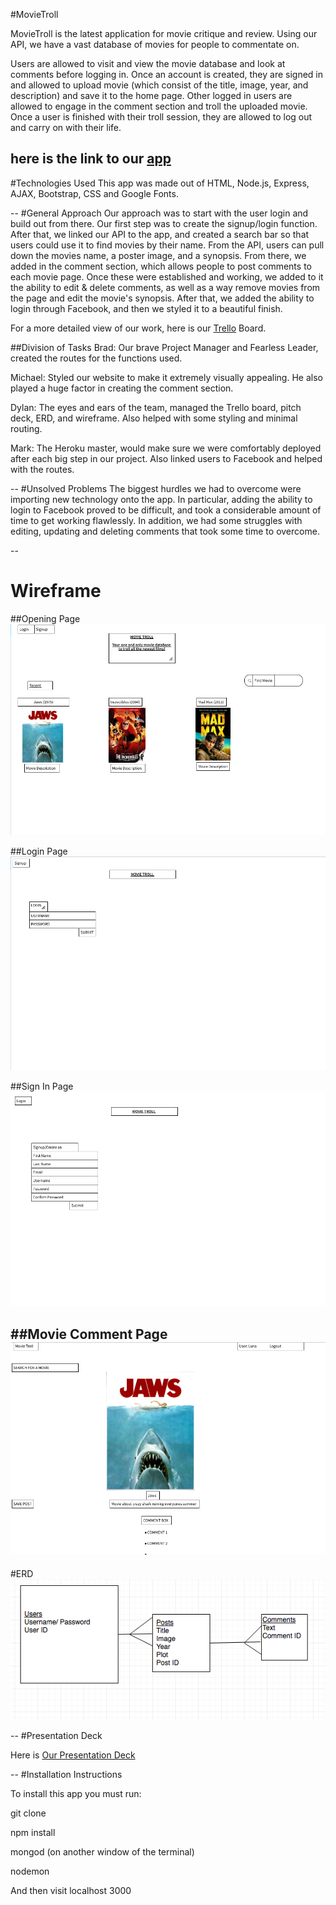 #MovieTroll

MovieTroll is the latest application for movie critique and review. Using our API, we have a vast database of movies for people to commentate on.

Users are allowed to visit and view the movie database and look at comments before logging in. Once an account is created, they are signed in and allowed to upload movie (which consist of the title, image, year, and description) and save it to the home page. Other logged in users are allowed to engage in the comment section and troll the uploaded movie. Once a user is finished with their troll session, they are allowed to log out and carry on with their life.

here is the link to our [app](https://movietroll.herokuapp.com/)
--
#Technologies Used
This app was made out of HTML, Node.js, Express, AJAX, Bootstrap, CSS and Google Fonts.

--
#General Approach
Our approach was to start with the user login and build out from there. Our first step was to create the signup/login function. After that, we linked our API to the app, and created a search bar so that users could use it to find movies by their name. From the API, users can pull down the movies name, a poster image, and a synopsis. From there, we added in the comment section, which allows people to post comments to each movie page. Once these were established and working, we added to it the ability to edit & delete comments, as well as a way remove movies from the page and edit the movie's synopsis. After that, we added the ability to login through Facebook, and then we styled it to a beautiful finish.  

For a more detailed view of our work, here is our [Trello](https://trello.com/b/oqc04sL4/project-3) Board.

##Division of Tasks
Brad: Our brave Project Manager and Fearless Leader, created the routes for the functions used.

Michael: Styled our website to make it extremely visually appealing. He also played a huge factor in creating the comment section.

Dylan: The eyes and ears of the team, managed the Trello board, pitch deck,  ERD, and wireframe. Also helped with some styling and minimal routing.

Mark: The Heroku master, would make sure we were comfortably deployed after each big step in our project. Also linked users to Facebook and helped with the routes.

--
#Unsolved Problems
The biggest hurdles we had to overcome were importing new technology onto the app. In particular, adding the ability to login to Facebook proved to be difficult, and took a considerable amount of time to get working flawlessly. In addition, we had some struggles with editing, updating and deleting comments that took some time to overcome.

--

# Wireframe

##Opening Page
![wireframe](images/MovieTrollHomePage.png)

##Login Page
![wireframe](images/MovieTrollLoginPage.png)

##Sign In Page
![wireframe](images/MovieTrollSignInPage.png)

##Movie Comment Page
![wireframe](images/MovieTrollMoviePage.png)
--

#ERD
![erd](images/MovieTrollERD.png)

--
#Presentation Deck

Here is [Our Presentation Deck](https://docs.google.com/presentation/d/1Tfh6G-9Ok3UlWdybOubuuV462EEH5mSoIUPAnGZ25zc/edit?ts=597120d1#slide=id.p)

--
#Installation Instructions

To install this app you must run:

git clone

npm install

mongod (on another window of the terminal)

nodemon

And then visit localhost 3000
